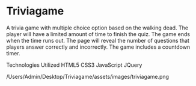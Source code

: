 # Triviagame
 A trivia game with multiple choice option based on the walking dead.
The player will have a limited amount of time to finish the quiz.
The game ends when the time runs out. The page will reveal the number of questions that players answer correctly and incorrectly.
The game includes a countdown timer.

Technologies Utilized
HTML5 CSS3 JavaScript JQuery


/Users/Admin/Desktop/Triviagame/assets/images/triviagame.png
